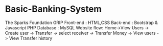 # Basic-Banking-System
The Sparks Foundation GRIP
Front-end : HTML,CSS
Back-end : Bootstrap & Javascript
PHP Database : MySQL
Website flow: Home->View Users -> Create user -> Transfer -> select receiver -> Transfer Money -> View users -> View Transfer history
